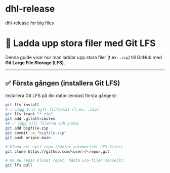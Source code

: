 # dhl-release
dhl-release for big files
# 📌 Ladda upp stora filer med Git LFS

Denna guide visar hur man laddar upp stora filer (t.ex. `.zip`) till GitHub med **Git Large File Storage (LFS)**.

---

## ✅ Första gången (installera Git LFS)

Installera Git LFS på din dator (endast första gången):

```bash
git lfs install
# ✅ Lägg till nytt filformat (t.ex. .zip)
git lfs track "*.zip"
git add .gitattributes
## ✅ Lägg till filerna och pusha
git add bigfile.zip
git commit -m "bigfile.zip"
git push origin main

# Klona ett nytt repo (hämtar automatiskt LFS-filer)
git clone https://github.com/<user>/<repo>.git

# Om du redan klonat repot, hämta LFS-filer manuellt:
git lfs pull

